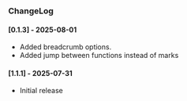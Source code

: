 ### ChangeLog

#### [0.1.3] - 2025-08-01

- Added breadcrumb options.
- Added jump between functions instead of marks

#### [1.1.1] - 2025-07-31

- Initial release
